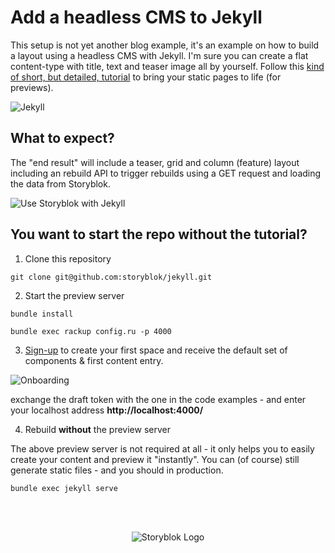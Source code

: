 # Add a headless CMS to Jekyll

This setup is not yet another blog example, it's an example on how to build a layout using a headless CMS with Jekyll. I'm sure you can create a flat content-type with title, text and teaser image all by yourself. Follow this [kind of short, but detailed, tutorial](https://www.storyblok.com/tp/headless-cms-jekyll) to bring your static pages to life (for previews).

![Jekyll](https://img.storyblok.com/wrJXkdfvlNMItQLFNBt0wjWGp14=/764x0/f/39898/1419x322/a7d54ce659/jekyll-logo.png)

## What to expect?

The "end result" will include a teaser, grid and column (feature) layout including an rebuild API to trigger rebuilds using a GET request and loading the data from Storyblok.

![Use Storyblok with Jekyll](https://img.storyblok.com/0jpWKkzYPGkLSjsRGATOgrpKGzE=/764x0/f/39898/2914x1646/3363d607f6/jekyll-running-in-storyblok.png)

## You want to start the repo without the tutorial?

1. Clone this repository

```
git clone git@github.com:storyblok/jekyll.git
```

2. Start the preview server

```
bundle install

bundle exec rackup config.ru -p 4000
```

3. [Sign-up](https://app.storyblok.com/#!/signup) to create your first space and receive the default set of components & first content entry.

![Onboarding](https://img.storyblok.com/8O99gZDTbXUfxRVhhlnfOGkcUoE=/764x0/f/39898/3358x1892/3782881d4f/the-on-boarding.png)

exchange the draft token with the one in the code examples - and enter your localhost address **http://localhost:4000/**

4. Rebuild **without** the preview server

The above preview server is not required at all - it only helps you to easily create your content and preview it "instantly". You can (of course) still generate static files - and you should in production.

```
bundle exec jekyll serve
```

<br>
<br>
<p align="center">
<img src="https://a.storyblok.com/f/39898/1c9c224705/storyblok_black.svg" alt="Storyblok Logo">
</p>